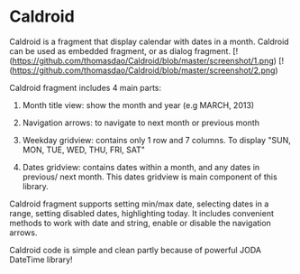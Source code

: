 Caldroid
========

Caldroid is a fragment that display calendar with dates in a month. Caldroid can be used as embedded fragment, or as dialog fragment.
[!(https://github.com/thomasdao/Caldroid/blob/master/screenshot/1.png)
[!(https://github.com/thomasdao/Caldroid/blob/master/screenshot/2.png)
  
Caldroid fragment includes 4 main parts:
  
1) Month title view: show the month and year (e.g MARCH, 2013)
  
2) Navigation arrows: to navigate to next month or previous month
  
3) Weekday gridview: contains only 1 row and 7 columns. To display
  "SUN, MON, TUE, WED, THU, FRI, SAT"
  
4) Dates gridview: contains dates within a month, and any dates in previous/
  next month. This dates gridview is main component of this library.
  
Caldroid fragment supports setting min/max date, selecting dates in a range, setting disabled dates, highlighting today. It includes convenient methods to  work with date and string, enable or disable the navigation arrows.
  
Caldroid code is simple and clean partly because of powerful JODA DateTime library!
